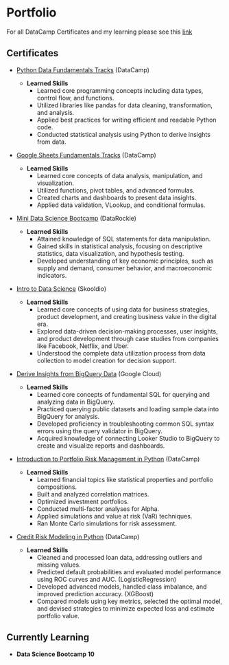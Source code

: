 # Portfolio

For all DataCamp Certificates and my learning please see this [link](https://www.datacamp.com/portfolio/sunprachya) 

## Certificates
- [Python Data Fundamentals Tracks](https://www.datacamp.com/completed/statement-of-accomplishment/track/e4960c389c7d2b840651e6b958429b005e5e0c84) (DataCamp)
   - __Learned Skills__
      - Learned core programming concepts including data types, control flow, and functions.
      - Utilized libraries like pandas for data cleaning, transformation, and analysis.
      - Applied best practices for writing efficient and readable Python code.
      - Conducted statistical analysis using Python to derive insights from data.

- [Google Sheets Fundamentals Tracks](https://www.datacamp.com/completed/statement-of-accomplishment/track/aef4c86a4504f729d5d5ac6c2c8d047dddb99e60) (DataCamp)
   - __Learned Skills__
      - Learned core concepts of data analysis, manipulation, and visualization.
      - Utilized functions, pivot tables, and advanced formulas.
      - Created charts and dashboards to present data insights.
      - Applied data validation, VLookup, and conditional formulas.
    
- [Mini Data Science Bootcamp](https://data-science-bootcamp1.teachable.com/courses/2513612/certificate) (DataRockie)
   - __Learned Skills__
      - Attained knowledge of SQL statements for data manipulation.
      - Gained skills in statistical analysis, focusing on descriptive statistics, data visualization, and hypothesis testing.
      - Developed understanding of key economic principles, such as supply and demand, consumer behavior, and macroeconomic indicators.

- [Intro to Data Science](https://www.skooldio.com/certificate/7effdcf2-541d-4ede-a0bc-2a607cc0ff92) (Skooldio)
   - __Learned Skills__
      - Learned core concepts of using data for business strategies, product development, and creating business value in the digital era.
      - Explored data-driven decision-making processes, user insights, and product development through case studies from companies like Facebook, Netflix, and Uber.
      - Understood the complete data utilization process from data collection to model creation for decision support.
        
- [Derive Insights from BigQuery Data](https://www.cloudskillsboost.google/public_profiles/19ef75e2-7b00-4f62-a86c-b0ae55953f9e/badges/3921453) (Google Cloud)
   - __Learned Skills__
      - Learned core concepts of fundamental SQL for querying and analyzing data in BigQuery.
      - Practiced querying public datasets and loading sample data into BigQuery for analysis.
      - Developed proficiency in troubleshooting common SQL syntax errors using the query validator in BigQuery.
      - Acquired knowledge of connecting Looker Studio to BigQuery to create and visualize reports and dashboards.

- [Introduction to Portfolio Risk Management in Python](https://www.datacamp.com/completed/statement-of-accomplishment/course/b338903a316b4b45acf928659ff8c4198936c519) (DataCamp)
   - __Learned Skills__
      - Learned financial topics like statistical properties and portfolio compositions.
      - Built and analyzed correlation matrices.
      - Optimized investment portfolios.
      - Conducted multi-factor analyses for Alpha.
      - Applied simulations and value at risk (VaR) techniques.
      - Ran Monte Carlo simulations for risk assessment.
    
- [Credit Risk Modeling in Python](https://www.datacamp.com/completed/statement-of-accomplishment/course/582c8ecb29b8daa2bfbdebe5b729f7d350bd4241) (DataCamp)
   - __Learned Skills__
      - Cleaned and processed loan data, addressing outliers and missing values.
      - Predicted default probabilities and evaluated model performance using ROC curves and AUC. (LogisticRegression)
      - Developed advanced models, handled class imbalance, and improved prediction accuracy. (XGBoost)
      - Compared models using key metrics, selected the optimal model, and devised strategies to minimize expected loss and estimate portfolio value.
    
     
        
## Currently Learning
- __Data Science Bootcamp 10__
